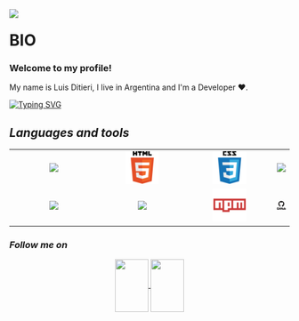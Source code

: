 <img align='left' src='https://github.com/Luigix456/ProfileGitHub/blob/main/gifs/tech.gif?raw=true' width='20%'/> 

<h1 align="left">BIO</h1>

<h3 align="left">
  Welcome to my profile!
</h3>
My name is Luis Ditieri, I live in Argentina and I'm a Developer ❤️.

[![Typing SVG](https://readme-typing-svg.herokuapp.com?color=00D13B&width=750&lines=I'm+a+simple+human+more+passionate+about+programming+💻)](https://git.io/typing-svg)





<h2 align='left'><i>Languages ​​and tools</i></h2>
<table width="100" align="center">
<tr>
    <td align='center' width="190">
        <img src="https://github.com/abranhe/programming-languages-logos/blob/master/src/javascript/javascript.svg" width="60">
    </td>
    <td align='center' width="190">
        <img src="https://raw.githubusercontent.com/devicons/devicon/master/icons/html5/html5-original-wordmark.svg" width="60">
    </td>
    <td align='center' width="190" >
        <img src="https://raw.githubusercontent.com/devicons/devicon/0d6c64dbbf311879f7d563bfc3ccf559f9ed111c/icons/css3/css3-original-wordmark.svg" width="60">
    </td>
    <td align='center'>
        <img src="https://upload.wikimedia.org/wikipedia/commons/thumb/4/47/React.svg/1200px-React.svg.png" width="60">
    </td>
</tr>
<tr>
    <td align='center'>
        <img src="https://www.vectorlogo.zone/logos/nodejs/nodejs-ar21.svg">
    </td>
    <td align='center'>
        <img src="https://www.vectorlogo.zone/logos/mongodb/mongodb-ar21.svg">
    </td>
	<td align='center'>
        <img src="https://raw.githubusercontent.com/devicons/devicon/master/icons/npm/npm-original-wordmark.svg" width="60">
    </td>
	<td align='center'>
        <img src="https://raw.githubusercontent.com/devicons/devicon/master/icons/github/github-original-wordmark.svg" width="60">
    </td>
</tr>

</table>


<h3 align='left'><i>Follow me on</i></h3>
<p align="center">
	<a href="https://www.instagram.com/luisditieri/" target="_blank">
	<img align="center" src="https://raw.githubusercontent.com/Luigix456/ProfileGitHub/d3282add5cc98ac6706147fdcf8569430c0949a1/img/instagram.svg" width="60" height="95">
	</a>
	<a href="https://www.linkedin.com/in/luis-ignacio-ditieri-597a0a215/" target="_blank">
	<img align="center" src="https://raw.githubusercontent.com/Luigix456/ProfileGitHub/d3282add5cc98ac6706147fdcf8569430c0949a1/img/linkedin.svg" width="60" height="95">
	</a>
</p>
